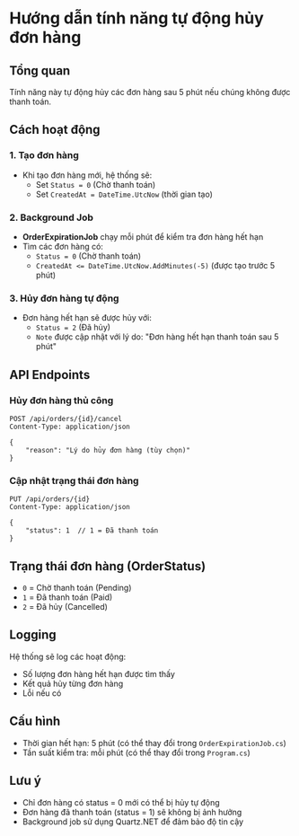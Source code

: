 # Hướng dẫn tính năng tự động hủy đơn hàng

## Tổng quan
Tính năng này tự động hủy các đơn hàng sau 5 phút nếu chúng không được thanh toán.

## Cách hoạt động

### 1. Tạo đơn hàng
- Khi tạo đơn hàng mới, hệ thống sẽ:
  - Set `Status = 0` (Chờ thanh toán)
  - Set `CreatedAt = DateTime.UtcNow` (thời gian tạo)

### 2. Background Job
- **OrderExpirationJob** chạy mỗi phút để kiểm tra đơn hàng hết hạn
- Tìm các đơn hàng có:
  - `Status = 0` (Chờ thanh toán)
  - `CreatedAt <= DateTime.UtcNow.AddMinutes(-5)` (được tạo trước 5 phút)

### 3. Hủy đơn hàng tự động
- Đơn hàng hết hạn sẽ được hủy với:
  - `Status = 2` (Đã hủy)
  - `Note` được cập nhật với lý do: "Đơn hàng hết hạn thanh toán sau 5 phút"

## API Endpoints

### Hủy đơn hàng thủ công
```
POST /api/orders/{id}/cancel
Content-Type: application/json

{
    "reason": "Lý do hủy đơn hàng (tùy chọn)"
}
```

### Cập nhật trạng thái đơn hàng
```
PUT /api/orders/{id}
Content-Type: application/json

{
    "status": 1  // 1 = Đã thanh toán
}
```

## Trạng thái đơn hàng (OrderStatus)
- `0` = Chờ thanh toán (Pending)
- `1` = Đã thanh toán (Paid)  
- `2` = Đã hủy (Cancelled)

## Logging
Hệ thống sẽ log các hoạt động:
- Số lượng đơn hàng hết hạn được tìm thấy
- Kết quả hủy từng đơn hàng
- Lỗi nếu có

## Cấu hình
- Thời gian hết hạn: 5 phút (có thể thay đổi trong `OrderExpirationJob.cs`)
- Tần suất kiểm tra: mỗi phút (có thể thay đổi trong `Program.cs`)

## Lưu ý
- Chỉ đơn hàng có status = 0 mới có thể bị hủy tự động
- Đơn hàng đã thanh toán (status = 1) sẽ không bị ảnh hưởng
- Background job sử dụng Quartz.NET để đảm bảo độ tin cậy
